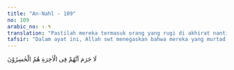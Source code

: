 ```yaml
---
title: "An-Nahl - 109"
no: 109
arabic_no: ١٠٩
translation: "Pastilah mereka termasuk orang yang rugi di akhirat nanti."
tafsir: "Dalam ayat ini, Allah swt menegaskan bahwa mereka yang murtad itu adalah orang yang sungguh merugi di akhirat karena telah menodai jiwa mereka sendiri dan menjerumuskan diri ke dalam jurang api neraka. Mereka mendapatkan hal-hal berikut:\n\n1.Murka Allah.\n\n2.Siksaan yang pedih.\n\n3.Tidak mendapat hidayah Allah.\n\n4.Hati, pendengaran, dan penglihatan mereka tertutup.\n\n5.Pada hari kiamat, mereka akan merugi.\n\nMereka kehilangan kenikmatan duniawi yang mereka kejar dengan mencurahkan tenaga dan menghabiskan umur. Di akhirat mereka tidak mendapatkan apa pun selain penderitaan. Mereka tidak menyadari bahwa modal utama untuk hidup di dunia adalah umur. Jika modal itu tidak dipergunakan untuk keperluan yang utama, tentulah modal itu akan habis dengan percuma."
---
```

لَا جَرَمَ اَنَّهُمْ فِى الْاٰخِرَةِ هُمُ الْخٰسِرُوْنَ 
